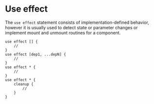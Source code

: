 # Use effect

The `use effect` statement consists of implementation-defined behavior, however it is usually used to detect state or parameter changes or implement mount and unmount routines for a component.

```
use effect [] {
    //
}
use effect [dep1, ...depN] {
    //
}
use effect * {
    //
}
use effect * {
    cleanup {
        //
    }
}
```